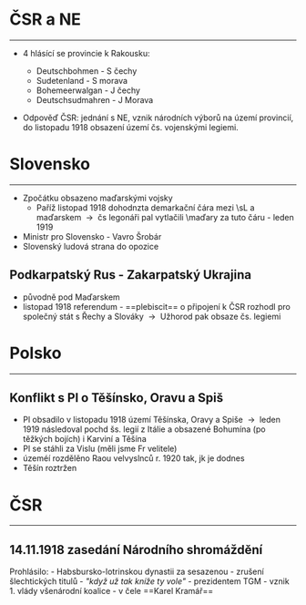 # ČSR a NE
---
- 4 hlásící se provincie k Rakousku:
	- Deutschbohmen - S čechy
	- Sudetenland - S morava
	- Bohemeerwalgan - J čechy
	- Deutschsudmahren - J Morava

- Odpověď ČSR: jednání s NE, vznik národních výborů na území provincií, do listopadu 1918 obsazení území čs. vojenskými legiemi.

# Slovensko
---
- Zpočátku obsazeno maďarskými vojsky
	- Paříž listopad 1918 dohodnzta demarkační čára mezi \sL a maďarskem  ${\ \longrightarrow\ }$ čs legonáři pal vytlačili \maďary za tuto čáru - leden 1919
- Ministr pro Slovensko - Vavro Šrobár
- Slovenský ludová strana do opozice

## Podkarpatský Rus - Zakarpatský Ukrajina
- původně pod Maďarskem
- listopad 1918 referendum - ==plebiscit== o připojení k ČSR rozhodl pro společný stát s Řechy a Slováky  ${\ \longrightarrow\ }$ Užhorod pak obsaze čs. legiemi

# Polsko
---
## Konflikt s Pl o Těšínsko, Oravu a Spiš

- Pl obsadilo v listopadu 1918 území Těšínska, Oravy a Spiše  ${\ \longrightarrow\ }$ leden 1919 následoval pochd šs. legií z Itálie a obsazené Bohumína (po těžkých bojích) i Karviní a Těšína
- Pl se stáhli za Vislu (měli jsme Fr velitele)
- územéí rozdělěno Raou velvyslnců r. 1920 tak, jk je dodnes
- Těšín roztržen

# ČSR
---
## 14.11.1918 zasedání Národního shromáždění

Prohlásilo:
	- Habsbursko-lotrinskou dynastii za sesazenou
	- zrušení šlechtických titulů - _"když už tak kníže ty vole"_
	- prezidentem TGM
	- vznik 1. vlády všenárodní koalice - v čele ==Karel Kramář==